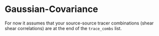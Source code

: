 # Gaussian-Covariance

For now it assumes that your source-source tracer combinations (shear shear correlations) are at the end of the `trace_combs` list.
